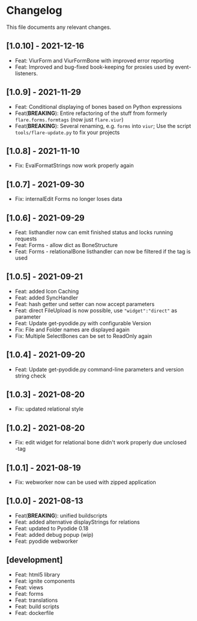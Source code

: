 # Changelog

This file documents any relevant changes.

## [1.0.10] - 2021-12-16
- Feat: ViurForm and ViurFormBone with improved error reporting
- Feat: Improved and bug-fixed book-keeping for proxies used by event-listeners.

## [1.0.9] - 2021-11-29
- Feat: Conditional displaying of bones based on Python expressions
- Feat(**BREAKING**): Entire refactoring of the stuff from formerly `flare.forms.formtags` (now just `flare.viur`)
- Feat(**BREAKING**): Several renaming, e.g. `forms` into `viur`; Use the script `tools/flare-update.py` to fix your projects

## [1.0.8] - 2021-11-10
- Fix: EvalFormatStrings now work properly again

## [1.0.7] - 2021-09-30
- Fix: internalEdit Forms no longer loses data

## [1.0.6] - 2021-09-29
- Feat: listhandler now can emit finished status and locks running requests
- Feat: Forms - allow dict as BoneStructure
- Feat: Forms - relationalBone listhandler can now be filtered if the tag is used

## [1.0.5] - 2021-09-21
- Feat: added Icon Caching
- Feat: added SyncHandler
- Feat: hash getter und setter can now accept parameters
- Feat: direct FileUpload is now possible, use `"widget":"direct"` as parameter
- Feat: Update get-pyodide.py with configurable Version
- Fix: File and Folder names are displayed again
- Fix: Multiple SelectBones can be set to ReadOnly again

## [1.0.4] - 2021-09-20
- Feat: Update get-pyodide.py command-line parameters and version string check

## [1.0.3] - 2021-08-20
- Fix: updated relational style

## [1.0.2] - 2021-08-20
- Fix: edit widget for relational bone didn't work properly due unclosed <div>-tag

## [1.0.1] - 2021-08-19
- Fix: webworker now can be used with zipped application

## [1.0.0] - 2021-08-13
- Feat(**BREAKING**): unified buildscripts
- Feat: added alternative displayStrings for relations
- Feat: updated to Pyodide 0.18
- Feat: added debug popup (wip)
- Feat: pyodide webworker

## [development]
- Feat: html5 library
- Feat: ignite components
- Feat: views
- Feat: forms
- Feat: translations
- Feat: build scripts
- Feat: dockerfile
